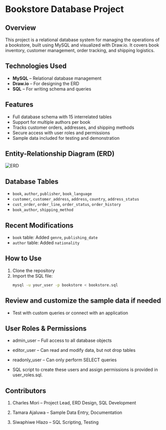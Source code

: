 # Bookstore Database Project

## Overview
This project is a relational database system for managing the operations of a bookstore, built using MySQL and visualized with Draw.io. It covers book inventory, customer management, order tracking, and shipping logistics.

## Technologies Used
- **MySQL** – Relational database management
- **Draw.io** – For designing the ERD
- **SQL** – For writing schema and queries

## Features
- Full database schema with 15 interrelated tables
- Support for multiple authors per book
- Tracks customer orders, addresses, and shipping methods
- Secure access with user roles and permissions
- Sample data included for testing and demonstration

## Entity-Relationship Diagram (ERD)
![ERD](./A_Entity-Relationship_Diagram_(ERD)_for_a_bookstor.png)

## Database Tables
- `book`, `author`, `publisher`, `book_language`
- `customer`, `customer_address`, `address`, `country`, `address_status`
- `cust_order`, `order_line`, `order_status`, `order_history`
- `book_author`, `shipping_method`

## Recent Modifications
- `book` table: Added `genre`, `publishing_date`
- `author` table: Added `nationality`

## How to Use
1. Clone the repository
2. Import the SQL file:
   ```bash
   mysql -u your_user -p bookstore < bookstore.sql

## Review and customize the sample data if needed

- Test with custom queries or connect with an application

## User Roles & Permissions
- admin_user – Full access to all database objects

- editor_user – Can read and modify data, but not drop tables

- readonly_user – Can only perform SELECT queries

- SQL script to create these users and assign permissions is provided in user_roles.sql.

## Contributors
1. Charles Mori – Project Lead, ERD Design, SQL Development

2. Tamara Ajaluwa – Sample Data Entry, Documentation

3. Siwaphiwe Hlazo – SQL Scripting, Testing
